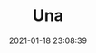 ---
title: Una
comments: false
date: 2021-01-18 23:08:39
keywords: 
description: 一个秃头的男孩
photos: http://una-love.oss-cn-beijing.aliyuncs.com/blog/picwall/picwall_4.jpg
layout: author
type: Una
---